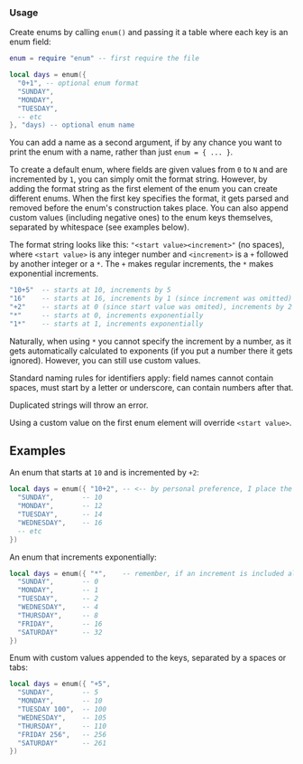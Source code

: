 ### Usage
Create enums by calling `enum()` and passing it a table where each key is an enum field:
```lua
enum = require "enum" -- first require the file

local days = enum({ 
  "0+1", -- optional enum format
  "SUNDAY", 
  "MONDAY",
  "TUESDAY",
  -- etc
}, "days) -- optional enum name
```
You can add a name as a second argument, if by any chance you want to print the enum with a name, rather than just `enum = { ... }`. 

To create a default enum, where fields are given values from `0` to `N` and are incremented by `1`, you can simply omit the format string. However, by adding the format string as the first element of the enum you can create different enums. When the first key specifies the format, it gets parsed and removed before the enum's construction takes place. You can also append custom values (including negative ones) to the enum keys themselves, separated by whitespace (see examples below).

The format string looks like this: `"<start value><increment>"` (no spaces), where `<start value>` is any integer number and `<increment>` is a `+` followed by another integer or a `*`. The `+` makes regular increments, the `*` makes exponential increments.
```lua
"10+5"  -- starts at 10, increments by 5
"16"    -- starts at 16, increments by 1 (since increment was omitted)
"+2"    -- starts at 0 (since start value was omited), increments by 2
"*"     -- starts at 0, increments exponentially
"1*"    -- starts at 1, increments exponentially
```
Naturally, when using `*` you cannot specify the increment by a number, as it gets automatically calculated to exponents (if you put a number there it gets ignored). However, you can still use custom values.

Standard naming rules for identifiers apply: field names cannot contain spaces, must start by a letter or underscore, can contain numbers after that.

Duplicated strings will throw an error. 

Using a custom value on the first enum element will override `<start value>`.

## Examples
An enum that starts at `10` and is incremented by `+2`:
```lua
local days = enum({ "10+2", -- <-- by personal preference, I place the format here, instead of in the next line
  "SUNDAY",       -- 10
  "MONDAY",       -- 12
  "TUESDAY",      -- 14
  "WEDNESDAY",    -- 16
  -- etc
})
```
An enum that increments exponentially:
```lua
local days = enum({ "*",    -- remember, if an increment is included along with `*`, it gets ignored
  "SUNDAY",       -- 0
  "MONDAY",       -- 1
  "TUESDAY",      -- 2
  "WEDNESDAY",    -- 4
  "THURSDAY",     -- 8
  "FRIDAY",       -- 16
  "SATURDAY"      -- 32
})
```
Enum with custom values appended to the keys, separated by a spaces or tabs:
```lua
local days = enum({ "+5",
  "SUNDAY",       -- 5
  "MONDAY",       -- 10
  "TUESDAY 100",  -- 100
  "WEDNESDAY",    -- 105
  "THURSDAY",     -- 110
  "FRIDAY 256",   -- 256
  "SATURDAY"      -- 261
})
```
